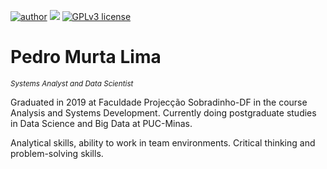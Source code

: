 [![author](https://img.shields.io/badge/author-pedromurta-red.svg)](https://www.linkedin.com/in/pedro-murta/) [![](https://img.shields.io/badge/python-3.7+-blue.svg)](https://www.python.org/downloads/release/python-365/) [![GPLv3 license](https://img.shields.io/badge/License-GPLv3-blue.svg)](http://perso.crans.org/besson/LICENSE.html) 


# Pedro Murta Lima
<sub>*Systems Analyst and Data Scientist* </sub>

Graduated in 2019 at Faculdade Projecção Sobradinho-DF in the course Analysis and Systems Development. Currently doing postgraduate studies in Data Science and Big Data at PUC-Minas.

Analytical skills, ability to work in team environments.
Critical thinking and problem-solving skills.

